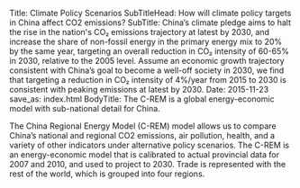 ﻿Title: Climate Policy Scenarios
SubTitleHead: How will climate policy targets in China affect CO2 emissions?
SubTitle: China’s climate pledge aims to halt the rise in the nation's CO₂ emissions trajectory at latest by 2030, and increase the share of non-fossil energy in the primary energy mix to 20% by the same year, targeting an overall reduction in CO₂ intensity of 60-65% in 2030, relative to the 2005 level. Assume an economic growth trajectory consistent with China’s goal to become a well-off society in 2030, we find that targeting a reduction in CO₂ intensity of 4%/year from 2015 to 2030 is consistent with peaking emissions at latest by 2030.
Date: 2015-11-23
save_as: index.html
BodyTitle: The C-REM is a global energy-economic model with sub-national detail for China. 

The China Regional Energy Model (C-REM) model allows us to compare China’s national and regional CO2 emissions, air pollution, health, and a variety of other indicators under alternative policy scenarios. The C-REM is an energy-economic model that is calibrated to actual provincial data for 2007 and 2010, and used to project to 2030. Trade is represented with the rest of the world, which is grouped into four regions.
